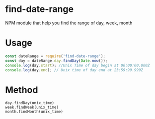 # find-date-range

NPM module that help you find the range of day, week, month

# Usage

```javascript
const dateRange = require('find-date-range');
const day = dateRange.day.findDay(Date.now());
console.log(day.start); //Unix Time of day begin at 00:00:00.000Z
console.log(day.end); // Unix time of day end at 23:59:99.999Z
```

# Method

    day.findDay(unix_time)
    week.findWeek(unix_time)
    month.findMonth(unix_time)